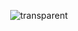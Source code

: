 
<div align=center>

![transparent](https://capsule-render.vercel.app/api?type=transparent&fontColor=758bfd&text=Lee%20Jeong-Dong&height=150&fontSize=60&desc=iOS%20Developer&descAlignY=85&descAlign=68)


<!-- <br>
<br>
[![Solved.ac 프로필](http://mazassumnida.wtf/api/v2/generate_badge?boj=eejxdong99)](https://solved.ac/eejxdong99)

[![Anurag's GitHub stats](https://github-readme-stats.vercel.app/api?username=ljdongz&show_icons=true&theme=solarized-light)](https://github.com/anuraghazra/github-readme-stats) -->

</div>

<!--
**ljdongz/ljdongz** is a ✨ _special_ ✨ repository because its `README.md` (this file) appears on your GitHub profile.

Here are some ideas to get you started:

- 🔭 I’m currently working on ...
- 🌱 I’m currently learning ...
- 👯 I’m looking to collaborate on ...
- 🤔 I’m looking for help with ...
- 💬 Ask me about ...
- 📫 How to reach me: ...
- 😄 Pronouns: ...
- ⚡ Fun fact: ...
-->
